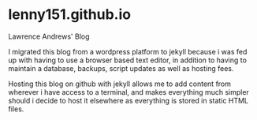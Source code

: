 # lenny151.github.io
Lawrence Andrews' Blog

I migrated this blog from a wordpress platform to jekyll because i was fed up with having to use a browser based text editor, in addition to having to maintain a database, backups, script updates as well as hosting fees.

Hosting this blog on github with jekyll allows me to add content from wherever i have access to a terminal, and makes everything much simpler should i decide to host it elsewhere as everything is stored in static HTML files.

